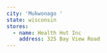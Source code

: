 ```yaml
---
city: 'Mukwonago '
state: wisconsin
stores:
  - name: Health Hut Inc
    address: 325 Bay View Road
---
```

